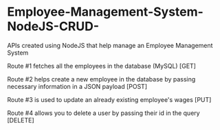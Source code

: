 # Employee-Management-System-NodeJS-CRUD-

APIs created using NodeJS that help manage an Employee Management System

Route #1 fetches all the employees in the database (MySQL) [GET]

Route #2 helps create a new employee in the database by passing necessary information in a JSON payload [POST]

Route #3 is used to update an already existing employee's wages [PUT]

Route #4 allows you to delete a user by passing their id in the query [DELETE]

